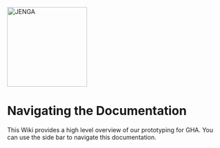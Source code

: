<img src="https://user-images.githubusercontent.com/53293116/150418094-e0575ad8-7598-473d-85a0-6289526e2d1c.jpeg" alt="JENGA" width="185" height="185">



# Navigating the Documentation
This Wiki provides a high level overview of our prototyping for GHA. You can use the side bar to navigate this documentation.
